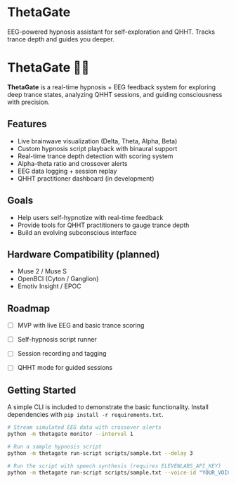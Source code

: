 # ThetaGate
EEG-powered hypnosis assistant for self-exploration and QHHT. Tracks trance depth and guides you deeper.
# ThetaGate 🧠🔮

**ThetaGate** is a real-time hypnosis + EEG feedback system for exploring deep trance states, analyzing QHHT sessions, and guiding consciousness with precision.

## Features
- Live brainwave visualization (Delta, Theta, Alpha, Beta)
- Custom hypnosis script playback with binaural support
- Real-time trance depth detection with scoring system
- Alpha-theta ratio and crossover alerts
- EEG data logging + session replay
- QHHT practitioner dashboard (in development)

## Goals
- Help users self-hypnotize with real-time feedback
- Provide tools for QHHT practitioners to gauge trance depth
- Build an evolving subconscious interface

## Hardware Compatibility (planned)
- Muse 2 / Muse S
- OpenBCI (Cyton / Ganglion)
- Emotiv Insight / EPOC

## Roadmap
- [ ] MVP with live EEG and basic trance scoring
- [ ] Self-hypnosis script runner
- [ ] Session recording and tagging
- [ ] QHHT mode for guided sessions


## Getting Started

A simple CLI is included to demonstrate the basic functionality.
Install dependencies with `pip install -r requirements.txt`.

```bash
# Stream simulated EEG data with crossover alerts
python -m thetagate monitor --interval 1

# Run a sample hypnosis script
python -m thetagate run-script scripts/sample.txt --delay 3

# Run the script with speech synthesis (requires ELEVENLABS_API_KEY)
python -m thetagate run-script scripts/sample.txt --voice-id "YOUR_VOICE_ID"
```

